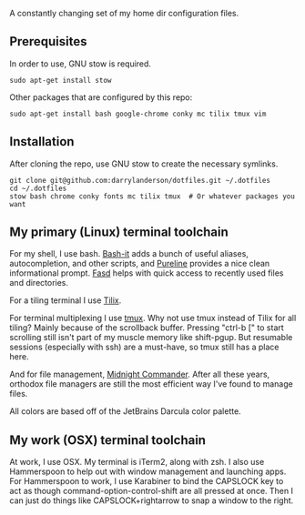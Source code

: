 A constantly changing set of my home dir configuration files.


## Prerequisites

In order to use, GNU stow is required.

    sudo apt-get install stow

Other packages that are configured by this repo:

    sudo apt-get install bash google-chrome conky mc tilix tmux vim


## Installation

After cloning the repo, use GNU stow to create the necessary symlinks.

    git clone git@github.com:darrylanderson/dotfiles.git ~/.dotfiles
    cd ~/.dotfiles
    stow bash chrome conky fonts mc tilix tmux  # Or whatever packages you want


## My primary (Linux) terminal toolchain

For my shell, I use bash. [Bash-it](https://github.com/Bash-it/bash-it) adds a bunch of useful aliases, autocompletion, and other scripts, and [Pureline](https://github.com/chris-marsh/pureline) provides a nice clean informational prompt. [Fasd](https://github.com/clvv/fasd) helps with quick access to recently used files and directories.

For a tiling terminal I use [Tilix](https://gnunn1.github.io/tilix-web/).

For terminal multiplexing I use [tmux](https://github.com/tmux/tmux/wiki). Why not use tmux instead of Tilix for all tiling? Mainly because of the scrollback buffer. Pressing "ctrl-b [" to start scrolling still isn't part of my muscle memory like shift-pgup. But resumable sessions (especially with ssh) are a must-have, so tmux still has a place here.

And for file management, [Midnight Commander](https://midnight-commander.org/). After all these years, orthodox file managers are still the most efficient way I've found to manage files.

All colors are based off of the JetBrains Darcula color palette.


## My work (OSX) terminal toolchain

At work, I use OSX. My terminal is iTerm2, along with zsh. I also use Hammerspoon to help out with window management and launching apps. For Hammerspoon to work, I use Karabiner to bind the CAPSLOCK key to act as though command-option-control-shift are all pressed at once. Then I can just do things like CAPSLOCK+rightarrow to snap a window to the right. 


